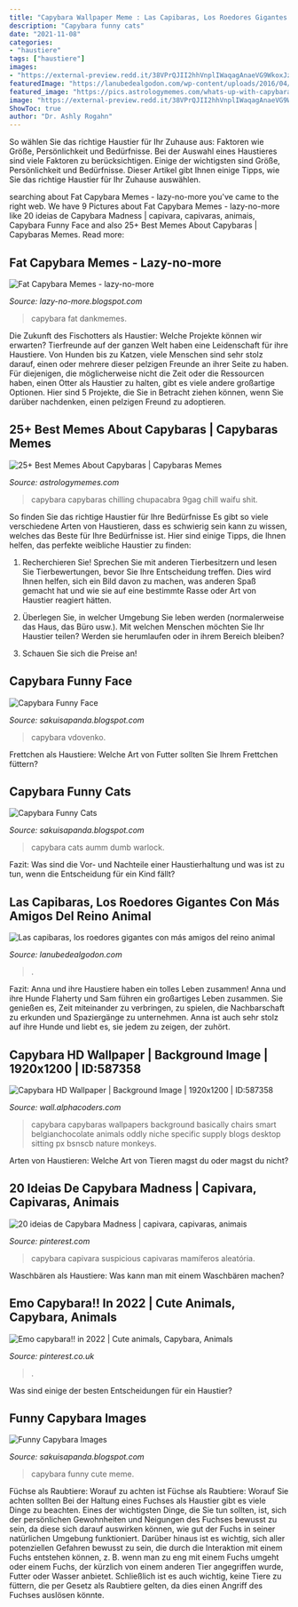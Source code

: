 ```yaml
---
title: "Capybara Wallpaper Meme : Las Capibaras, Los Roedores Gigantes Con Más Amigos Del Reino Animal"
description: "Capybara funny cats"
date: "2021-11-08"
categories:
- "haustiere"
tags: ["haustiere"]
images:
- "https://external-preview.redd.it/38VPrQJII2hhVnplIWaqagAnaeVG9WkoxJzY6ch0l5s.jpg?width=640&amp;crop=smart&amp;auto=webp&amp;s=30b33b738dd0eb899538e02b1d9f5c1ed4e67f58"
featuredImage: "https://lanubedealgodon.com/wp-content/uploads/2016/04/los-capibaras-son-animales-extremadamente-sociables-33.jpg"
featured_image: "https://pics.astrologymemes.com/whats-up-with-capybaras-chilling-with-other-animals-c-the-63016203.png"
image: "https://external-preview.redd.it/38VPrQJII2hhVnplIWaqagAnaeVG9WkoxJzY6ch0l5s.jpg?width=640&amp;crop=smart&amp;auto=webp&amp;s=30b33b738dd0eb899538e02b1d9f5c1ed4e67f58"
ShowToc: true
author: "Dr. Ashly Rogahn"
---
```



So wählen Sie das richtige Haustier für Ihr Zuhause aus: Faktoren wie Größe, Persönlichkeit und Bedürfnisse.
Bei der Auswahl eines Haustieres sind viele Faktoren zu berücksichtigen. Einige der wichtigsten sind Größe, Persönlichkeit und Bedürfnisse. Dieser Artikel gibt Ihnen einige Tipps, wie Sie das richtige Haustier für Ihr Zuhause auswählen.

	

		
searching about Fat Capybara Memes - lazy-no-more you've came to the right web. We have 9 Pictures about Fat Capybara Memes - lazy-no-more like 20 ideias de Capybara Madness | capivara, capivaras, animais, Capybara Funny Face and also 25+ Best Memes About Capybaras | Capybaras Memes. Read more:
		
    
## Fat Capybara Memes - Lazy-no-more

<img loading=lazy src="https://external-preview.redd.it/38VPrQJII2hhVnplIWaqagAnaeVG9WkoxJzY6ch0l5s.jpg?width=640&amp;crop=smart&amp;auto=webp&amp;s=30b33b738dd0eb899538e02b1d9f5c1ed4e67f58" onerror="this.onerror=null;this.src='https://tse4.mm.bing.net/th?id=OIP.h32mmR-AhPFLhLSzjMjwRwHaGE&amp;pid=15.1';" alt="Fat Capybara Memes - lazy-no-more">

_Source: lazy-no-more.blogspot.com_

>capybara fat dankmemes. 

	

Die Zukunft des Fischotters als Haustier: Welche Projekte können wir erwarten?
Tierfreunde auf der ganzen Welt haben eine Leidenschaft für ihre Haustiere. Von Hunden bis zu Katzen, viele Menschen sind sehr stolz darauf, einen oder mehrere dieser pelzigen Freunde an ihrer Seite zu haben. Für diejenigen, die möglicherweise nicht die Zeit oder die Ressourcen haben, einen Otter als Haustier zu halten, gibt es viele andere großartige Optionen. Hier sind 5 Projekte, die Sie in Betracht ziehen können, wenn Sie darüber nachdenken, einen pelzigen Freund zu adoptieren.

    
## 25+ Best Memes About Capybaras | Capybaras Memes

<img loading=lazy src="https://pics.astrologymemes.com/whats-up-with-capybaras-chilling-with-other-animals-c-the-63016203.png" onerror="this.onerror=null;this.src='https://tse1.mm.bing.net/th?id=OIP.aBpeTMX-WwFye89lycQ2UAHaH3&amp;pid=15.1';" alt="25+ Best Memes About Capybaras | Capybaras Memes">

_Source: astrologymemes.com_

>capybara capybaras chilling chupacabra 9gag chill waifu shit. 

	

So finden Sie das richtige Haustier für Ihre Bedürfnisse
Es gibt so viele verschiedene Arten von Haustieren, dass es schwierig sein kann zu wissen, welches das Beste für Ihre Bedürfnisse ist. Hier sind einige Tipps, die Ihnen helfen, das perfekte weibliche Haustier zu finden:
1. Recherchieren Sie! Sprechen Sie mit anderen Tierbesitzern und lesen Sie Tierbewertungen, bevor Sie Ihre Entscheidung treffen. Dies wird Ihnen helfen, sich ein Bild davon zu machen, was anderen Spaß gemacht hat und wie sie auf eine bestimmte Rasse oder Art von Haustier reagiert hätten.

2. Überlegen Sie, in welcher Umgebung Sie leben werden (normalerweise das Haus, das Büro usw.). Mit welchen Menschen möchten Sie Ihr Haustier teilen? Werden sie herumlaufen oder in ihrem Bereich bleiben?

3. Schauen Sie sich die Preise an!

    
## Capybara Funny Face

<img loading=lazy src="https://www.meme-arsenal.com/memes/c4ccb68b33192054b6c2ccd0b5b6f3ae.jpg" onerror="this.onerror=null;this.src='https://tse4.mm.bing.net/th?id=OIP.qK7LiVYXXxCrTBwJob0O_AHaFh&amp;pid=15.1';" alt="Capybara Funny Face">

_Source: sakuisapanda.blogspot.com_

>capybara vdovenko. 

	

Frettchen als Haustiere: Welche Art von Futter sollten Sie Ihrem Frettchen füttern?

    
## Capybara Funny Cats

<img loading=lazy src="https://66.media.tumblr.com/63a4bec0f781ae9e1991679fcc8bcee0/tumblr_o6tk9yMuxm1rza5iho1_1280.jpg" onerror="this.onerror=null;this.src='https://tse2.mm.bing.net/th?id=OIP.kO7PJTHf0Z6xaGRjq2tBOwHaHa&amp;pid=15.1';" alt="Capybara Funny Cats">

_Source: sakuisapanda.blogspot.com_

>capybara cats aumm dumb warlock. 

	

Fazit: Was sind die Vor- und Nachteile einer Haustierhaltung und was ist zu tun, wenn die Entscheidung für ein Kind fällt?

    
## Las Capibaras, Los Roedores Gigantes Con Más Amigos Del Reino Animal

<img loading=lazy src="https://lanubedealgodon.com/wp-content/uploads/2016/04/los-capibaras-son-animales-extremadamente-sociables-33.jpg" onerror="this.onerror=null;this.src='https://tse3.mm.bing.net/th?id=OIP.NYTQs9HhuPKtTdDNBn4CkwHaFs&amp;pid=15.1';" alt="Las capibaras, los roedores gigantes con más amigos del reino animal">

_Source: lanubedealgodon.com_

>. 

	

Fazit: Anna und ihre Haustiere haben ein tolles Leben zusammen!
Anna und ihre Hunde Flaherty und Sam führen ein großartiges Leben zusammen. Sie genießen es, Zeit miteinander zu verbringen, zu spielen, die Nachbarschaft zu erkunden und Spaziergänge zu unternehmen. Anna ist auch sehr stolz auf ihre Hunde und liebt es, sie jedem zu zeigen, der zuhört.

    
## Capybara HD Wallpaper | Background Image | 1920x1200 | ID:587358

<img loading=lazy src="https://images.alphacoders.com/587/thumb-1920-587358.jpg" onerror="this.onerror=null;this.src='https://tse4.mm.bing.net/th?id=OIP.oF7oLhqmYHeginl8wy5E-gHaEo&amp;pid=15.1';" alt="Capybara HD Wallpaper | Background Image | 1920x1200 | ID:587358">

_Source: wall.alphacoders.com_

>capybara capybaras wallpapers background basically chairs smart belgianchocolate animals oddly niche specific supply blogs desktop sitting px bsnscb nature monkeys. 

	

Arten von Haustieren: Welche Art von Tieren magst du oder magst du nicht?

    
## 20 Ideias De Capybara Madness | Capivara, Capivaras, Animais

<img loading=lazy src="https://i.pinimg.com/474x/87/56/97/875697954504a37f3f13b1642eb10b3d.jpg" onerror="this.onerror=null;this.src='https://tse1.mm.bing.net/th?id=OIP._kTegRXlJMHPADd2Dnk-mQAAAA&amp;pid=15.1';" alt="20 ideias de Capybara Madness | capivara, capivaras, animais">

_Source: pinterest.com_

>capybara capivara suspicious capivaras mamíferos aleatória. 

	

Waschbären als Haustiere: Was kann man mit einem Waschbären machen?

    
## Emo Capybara!! In 2022 | Cute Animals, Capybara, Animals

<img loading=lazy src="https://i.pinimg.com/236x/81/0c/25/810c251187108fd93ff3cb927895ba55.jpg?nii=t" onerror="this.onerror=null;this.src='https://tse4.mm.bing.net/th?id=OIP.ba_pJU0qsOD76jeIYTCCbADrDs&amp;pid=15.1';" alt="Emo capybara!! in 2022 | Cute animals, Capybara, Animals">

_Source: pinterest.co.uk_

>. 

	

Was sind einige der besten Entscheidungen für ein Haustier?

    
## Funny Capybara Images

<img loading=lazy src="https://pics.me.me/funny-cute-capybara-55157747.png" onerror="this.onerror=null;this.src='https://tse3.mm.bing.net/th?id=OIP.jhsW-9IkGP-0ugx1y9FJEwHaFI&amp;pid=15.1';" alt="Funny Capybara Images">

_Source: sakuisapanda.blogspot.com_

>capybara funny cute meme. 

	

Füchse als Raubtiere: Worauf zu achten ist
Füchse als Raubtiere: Worauf Sie achten sollten
Bei der Haltung eines Fuchses als Haustier gibt es viele Dinge zu beachten. Eines der wichtigsten Dinge, die Sie tun sollten, ist, sich der persönlichen Gewohnheiten und Neigungen des Fuchses bewusst zu sein, da diese sich darauf auswirken können, wie gut der Fuchs in seiner natürlichen Umgebung funktioniert. Darüber hinaus ist es wichtig, sich aller potenziellen Gefahren bewusst zu sein, die durch die Interaktion mit einem Fuchs entstehen können, z. B. wenn man zu eng mit einem Fuchs umgeht oder einem Fuchs, der kürzlich von einem anderen Tier angegriffen wurde, Futter oder Wasser anbietet. Schließlich ist es auch wichtig, keine Tiere zu füttern, die per Gesetz als Raubtiere gelten, da dies einen Angriff des Fuchses auslösen könnte.


